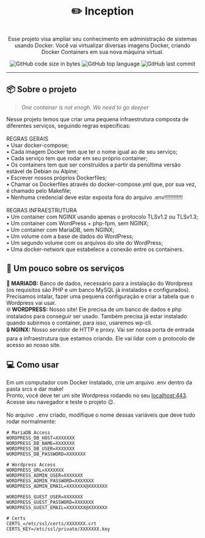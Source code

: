 <h1 align="center">
	✏️ Inception
</h1>

<p align="center"><br>
Esse projeto visa ampliar seu conhecimento em administração de sistemas usando Docker.
Você vai virtualizar diversas imagens Docker, criando Docker Containers em sua nova máquina virtual.<br>
</p>

<p align="center">
	<img alt="GitHub code size in bytes" src="https://img.shields.io/github/languages/code-size/rafaelabdm/Inception?color=lightblue" />
	<img alt="GitHub top language" src="https://img.shields.io/github/languages/top/rafaelabdm/Inception?color=blue" />
	<img alt="GitHub last commit" src="https://img.shields.io/github/last-commit/rafaelabdm/Inception?color=green" />
</p>

---

<h2>📦 Sobre o projeto</h2>

> _One container is not enogh. We need to go deeper_
<p>
Nesse projeto temos que criar uma pequena infraestrutura composta de diferentes serviços, seguindo regras específicas:<br><br>
REGRAS GERAIS<br>
  • Usar docker-compose;<br>
  • Cada imagem Docker tem que ter o nome igual ao de seu serviço;<br>
  • Cada serviço tem que rodar em seu próprio container;<br>
  • Os containers tem que ser construídos a partir da penúltima versão estável de Debian ou Alpine;<br>
  • Escrever nossos próprios Dockerfiles;<br>
  • Chamar os Dockerfiles através do docker-compose.yml que, por sua vez, é chamado pelo Makefile;<br>
  • Nenhuma credencial deve estar exposta fora do arquivo .env!!!!!!!!!!!!<br>
  <br>
REGRAS INFRAESTRUTURA<br>
  • Um container com NGINX usando apenas o protocolo TLSv1.2 ou TLSv1.3;<br>
  • Um container com WordPress + php-fpm, sem NGINX;<br>
  • Um container com MariaDB, sem NGINX;<br>
  • Um volume com a base de dados do WordPress;<br>
  • Um segundo volume com os arquivos do site do WordPress;<br>
  • Uma docker-network que estabelece a conexão entre os containers.<br>

</p>

<h2>🔨 Um pouco sobre os serviços</h2>

<p>
💾<b> MARIADB:</b> Banco de dados, necessário para a instalação do Wordpress (os requisitos são PHP e um banco MySQL já instalados e configurados). Precisamos intalar, 
fazer uma pequena configuração e criar a tabela que o Wordpress vai usar.<br>
🌐<b> WORDPRESS:</b> Nosso site! Ele precisa de um banco de dados e php instalados para conseguir ser usado. Também precisa já estar instalado quando subirmos o container, 
para isso, usaremos wp-cli.<br>
🔒<b> NGINX:</b> Nosso servidor de HTTP e proxy. Vai ser nossa porta de entrada para a infraestrutura que estamos criando. Ele vai lidar com o protocolo de acesso ao nosso site. <br>
</p>

<h2>💻 Como usar</h2>
<p>
Em um computador com Docker instalado, crie um arquivo .env dentro da pasta srcs e dar make! <br>
Pronto, você deve ter um site Wordpress rodando no seu <a href="https://localhost:443">localhost:443</a>. Acesse seu navegador e teste o projeto 😉. <br>
<br>
No arquivo <TT>.env</TT> criado, modifique o nome dessas variáveis que deve tudo rodar normalmente:
</p>

```
# MariaDB Access
WORDPRESS_DB_HOST=XXXXXXX
WORDPRESS_DB_NAME=XXXXXXX
WORDPRESS_DB_USER=XXXXXXX
WORDPRESS_DB_PASSWORD=XXXXXXX

# Wordpress Access
WORDPRESS_URL=XXXXXXX
WORDPRESS_ADMIN_USER=XXXXXXX
WORDPRESS_ADMIN_PASSWORD=XXXXXXX
WORDPRESS_ADMIN_EMAIL=XXXXXXX@XXXXXXX

WORDPRESS_GUEST_USER=XXXXXXX
WORDPRESS_GUEST_PASSWORD=XXXXXXX
WORDPRESS_GUEST_EMAIL=XXXXXXX@XXXXXXX

# Certs
CERTS_=/etc/ssl/certs/XXXXXXX.crt
CERTS_KEY=/etc/ssl/private/XXXXXXX.key
```


